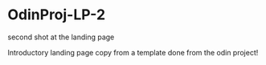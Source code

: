 # OdinProj-LP-2
second shot at the landing page 

Introductory landing page copy from a template done from the odin project!